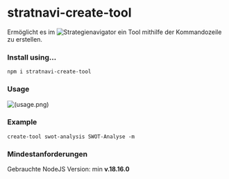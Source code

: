 # stratnavi-create-tool
Ermöglicht es im ![Strategienavigator](https://github.com/ricom/strategienavigator-frontend) ein Tool mithilfe der Kommandozeile zu erstellen.

### Install using...
```shell
npm i stratnavi-create-tool
```

### Usage
![(usage.png)](https://github.com/nic-schi/stratnavi-create-tool/blob/main/resources/usage.png)

### Example
```shell
create-tool swot-analysis SWOT-Analyse -m
```

### Mindestanforderungen
Gebrauchte NodeJS Version: min **v.18.16.0**
